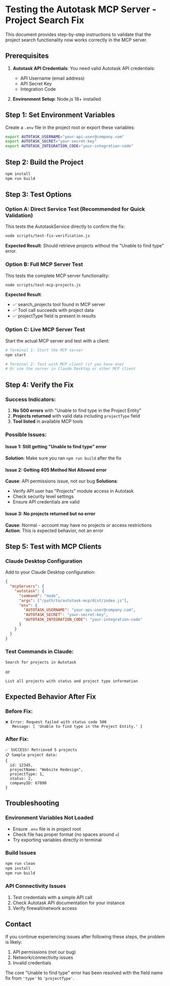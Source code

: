 # Testing the Autotask MCP Server - Project Search Fix

This document provides step-by-step instructions to validate that the project search functionality now works correctly in the MCP server.

## Prerequisites

1. **Autotask API Credentials**: You need valid Autotask API credentials:
   - API Username (email address)
   - API Secret Key
   - Integration Code

2. **Environment Setup**: Node.js 18+ installed

## Step 1: Set Environment Variables

Create a `.env` file in the project root or export these variables:

```bash
export AUTOTASK_USERNAME="your-api-user@company.com"
export AUTOTASK_SECRET="your-secret-key"
export AUTOTASK_INTEGRATION_CODE="your-integration-code"
```

## Step 2: Build the Project

```bash
npm install
npm run build
```

## Step 3: Test Options

### Option A: Direct Service Test (Recommended for Quick Validation)

This tests the AutotaskService directly to confirm the fix:

```bash
node scripts/test-fix-verification.js
```

**Expected Result**: Should retrieve projects without the "Unable to find type" error.

### Option B: Full MCP Server Test

This tests the complete MCP server functionality:

```bash
node scripts/test-mcp-projects.js
```

**Expected Result**: 
- ✅ search_projects tool found in MCP server
- ✅ Tool call succeeds with project data
- ✅ projectType field is present in results

### Option C: Live MCP Server Test

Start the actual MCP server and test with a client:

```bash
# Terminal 1: Start the MCP server
npm start

# Terminal 2: Test with MCP client (if you have one)
# Or use the server in Claude Desktop or other MCP client
```

## Step 4: Verify the Fix

### Success Indicators:
1. **No 500 errors** with "Unable to find type in the Project Entity"
2. **Projects returned** with valid data including `projectType` field
3. **Tool listed** in available MCP tools

### Possible Issues:

#### Issue 1: Still getting "Unable to find type" error
**Solution**: Make sure you ran `npm run build` after the fix

#### Issue 2: Getting 405 Method Not Allowed error
**Cause**: API permissions issue, not our bug
**Solutions**:
- Verify API user has "Projects" module access in Autotask
- Check security level settings
- Ensure API credentials are valid

#### Issue 3: No projects returned but no error
**Cause**: Normal - account may have no projects or access restrictions
**Action**: This is expected behavior, not an error

## Step 5: Test with MCP Clients

### Claude Desktop Configuration

Add to your Claude Desktop configuration:

```json
{
  "mcpServers": {
    "autotask": {
      "command": "node",
      "args": ["/path/to/autotask-mcp/dist/index.js"],
      "env": {
        "AUTOTASK_USERNAME": "your-api-user@company.com",
        "AUTOTASK_SECRET": "your-secret-key",
        "AUTOTASK_INTEGRATION_CODE": "your-integration-code"
      }
    }
  }
}
```

### Test Commands in Claude:

```
Search for projects in Autotask
```

or

```
List all projects with status and project type information
```

## Expected Behavior After Fix

### Before Fix:
```
❌ Error: Request failed with status code 500
   Message: [ 'Unable to find type in the Project Entity.' ]
```

### After Fix:
```
✅ SUCCESS! Retrieved 5 projects
📋 Sample project data:
{
  id: 12345,
  projectName: "Website Redesign",
  projectType: 1,
  status: 2,
  companyID: 67890
}
```

## Troubleshooting

### Environment Variables Not Loaded
- Ensure `.env` file is in project root
- Check file has proper format (no spaces around `=`)
- Try exporting variables directly in terminal

### Build Issues
```bash
npm run clean
npm install
npm run build
```

### API Connectivity Issues
1. Test credentials with a simple API call
2. Check Autotask API documentation for your instance
3. Verify firewall/network access

## Contact

If you continue experiencing issues after following these steps, the problem is likely:
1. API permissions (not our bug)
2. Network/connectivity issues
3. Invalid credentials

The core "Unable to find type" error has been resolved with the field name fix from `'type'` to `'projectType'`.